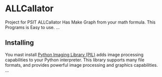 ALLCallator
==============

Project for PSIT
ALLCallator Has Make Graph from your math formula. This Programs is Easy to use. 
...

Installing 
---------------
You mast install [Python Imaging Library (PIL)](http://www.pythonware.com/products/pil/) adds image processing capabilities to your Python interpreter. This library supports many file formats, and provides powerful image processing and graphics capabilities.
...

